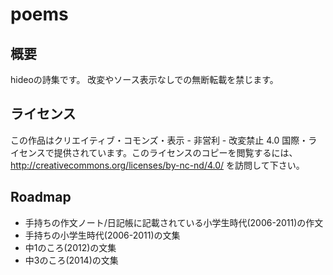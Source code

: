 # poems

## 概要
hideoの詩集です。
改変やソース表示なしでの無断転載を禁じます。

## ライセンス
この作品はクリエイティブ・コモンズ・表示 - 非営利 - 改変禁止 4.0 国際・ライセンスで提供されています。このライセンスのコピーを閲覧するには、 http://creativecommons.org/licenses/by-nc-nd/4.0/ を訪問して下さい。

## Roadmap
* 手持ちの作文ノート/日記帳に記載されている小学生時代(2006-2011)の作文
* 手持ちの小学生時代(2006-2011)の文集
* 中1のころ(2012)の文集
* 中3のころ(2014)の文集
